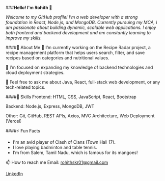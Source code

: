 ###**Hello! I'm Rohith 👋**

*Welcome to my GitHub profile! I'm a web developer with a strong foundation in React, Node.js, and MongoDB. Currently pursuing my MCA, I am passionate about building dynamic, scalable web applications. I enjoy both frontend and backend development and am constantly learning to improve my skills.*

####🚀 About Me
🔭 I’m currently working on the Recipe Radar project, a recipe management platform that helps users search, filter, and save recipes based on categories and nutritional values.

🌱 I’m focused on expanding my knowledge of backend technologies and cloud deployment strategies.

💬 Feel free to ask me about Java, React, full-stack web development, or any tech-related topics.

####💼 Skills
Frontend: HTML, CSS, JavaScript, React, Bootstrap

Backend: Node.js, Express, MongoDB, JWT

Other: Git, GitHub, REST APIs, Axios, MVC Architecture, Web Deployment (Vercel)


####⚡ Fun Facts
- I'm an avid player of Clash of Clans (Town Hall 17).
- I love playing badminton and table tennis.
- I’m from Salem, Tamil Nadu, which is famous for its mangoes!

📫 How to reach me
Email: rohithskr01@gmail.com

[LinkedIn](https://www.linkedin.com/in/rohith-s07/)
